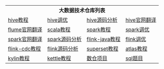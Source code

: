 <table>
  <tr>
    <td colspan="4" align="center"><strong>大数据技术仓库列表</strong></td>
  </tr>
  <tr>
    <td><a href="https://github.com/ZGG2016/hive-tutorial-atguigu">hive教程</a></td>
    <td><a href="https://github.com/ZGG2016/hive-tuning-sourcecode-atguigu">hive调优</a></td>
    <td><a href="https://github.com/ZGG2016/hive-tuning-sourcecode-atguigu">hive源码分析</a></td>
    <td><a href="https://github.com/ZGG2016/hive-website">hive官网翻译</a></td>
  </tr>
  <tr>
    <td><a href="https://github.com/ZGG2016/flume-website">flume官网翻译</a></td>
    <td><a href="https://github.com/ZGG2016/scala-tutorial-atguigu">scala教程</a></td>
    <td><a href="https://github.com/ZGG2016/spark-tutorial-atguigu">spark教程</a></td>
    <td><a href="https://github.com/ZGG2016/spark-tuning-atguigu">spark调优</a></td>
  </tr>
  <tr>
    <td><a href="https://github.com/ZGG2016/spark-website">spark官网翻译</a></td>
    <td><a href="https://github.com/ZGG2016/spark-sourcecode">spark源码分析</a></td>
    <td><a href="https://github.com/ZGG2016/flinkjava-tutorial-atguigu">flink-java教程</a></td>
    <td><a href="https://github.com/ZGG2016/flink-tuning-atguigu">flink调优</a></td>
  </tr>
  <tr>
    <td><a href="https://github.com/ZGG2016/flinkcdc-tutorial-atguigu">flink-cdc教程</a></td>
    <td><a href="https://github.com/ZGG2016/flink-sourcecode">flink源码分析</a></td>
    <td><a href="https://github.com/ZGG2016/superset-tutorial-atguigu">superset教程</a></td>
    <td><a href="https://github.com/ZGG2016/atlas-tutorial-atguigu">atlas教程</a></td>
  </tr>
    <tr>
    <td><a href="https://github.com/ZGG2016/kylin-tutorial-atguigu">kylin教程</a></td>
    <td><a href="https://github.com/ZGG2016/kettle-tutorial-atguigu">kettle教程</a></td>
    <td><a href="https://github.com/ZGG2016/data-warehouse-program">数仓项目</a></td>
    <td><a href="https://github.com/ZGG2016/sql-practice">sql题目</a></td>
  </tr>
</table>
